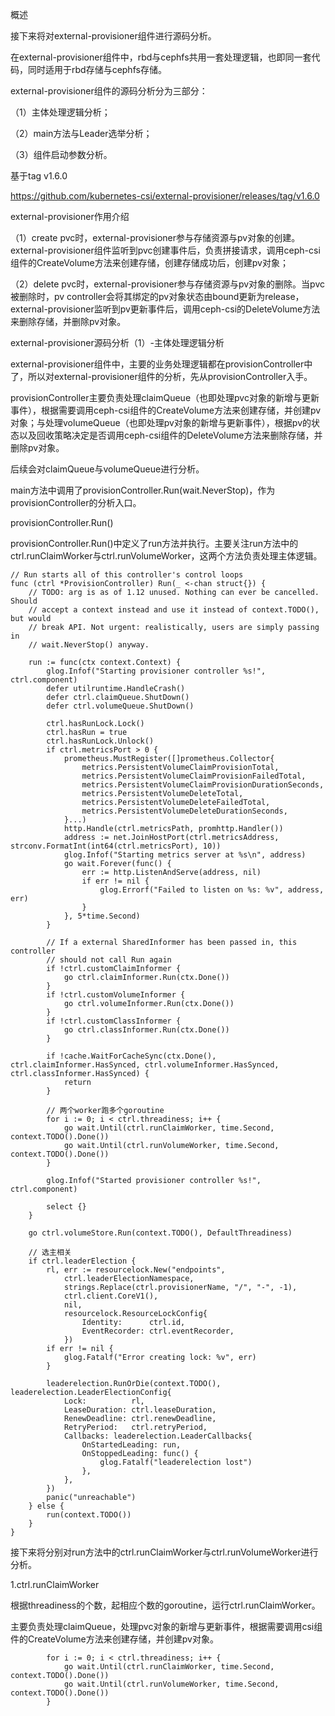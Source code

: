 概述

接下来将对external-provisioner组件进行源码分析。



在external-provisioner组件中，rbd与cephfs共用一套处理逻辑，也即同一套代码，同时适用于rbd存储与cephfs存储。



external-provisioner组件的源码分析分为三部分：

（1）主体处理逻辑分析；

（2）main方法与Leader选举分析；

（3）组件启动参数分析。



基于tag v1.6.0

https://github.com/kubernetes-csi/external-provisioner/releases/tag/v1.6.0



external-provisioner作用介绍

（1）create pvc时，external-provisioner参与存储资源与pv对象的创建。external-provisioner组件监听到pvc创建事件后，负责拼接请求，调用ceph-csi组件的CreateVolume方法来创建存储，创建存储成功后，创建pv对象；

（2）delete pvc时，external-provisioner参与存储资源与pv对象的删除。当pvc被删除时，pv controller会将其绑定的pv对象状态由bound更新为release，external-provisioner监听到pv更新事件后，调用ceph-csi的DeleteVolume方法来删除存储，并删除pv对象。



external-provisioner源码分析（1）-主体处理逻辑分析

external-provisioner组件中，主要的业务处理逻辑都在provisionController中了，所以对external-provisioner组件的分析，先从provisionController入手。



provisionController主要负责处理claimQueue（也即处理pvc对象的新增与更新事件），根据需要调用ceph-csi组件的CreateVolume方法来创建存储，并创建pv对象；与处理volumeQueue（也即处理pv对象的新增与更新事件），根据pv的状态以及回收策略决定是否调用ceph-csi组件的DeleteVolume方法来删除存储，并删除pv对象。



后续会对claimQueue与volumeQueue进行分析。



main方法中调用了provisionController.Run\(wait.NeverStop\)，作为provisionController的分析入口。



provisionController.Run\(\)

provisionController.Run\(\)中定义了run方法并执行。主要关注run方法中的ctrl.runClaimWorker与ctrl.runVolumeWorker，这两个方法负责处理主体逻辑。

```
// Run starts all of this controller's control loops
func (ctrl *ProvisionController) Run(_ <-chan struct{}) {
	// TODO: arg is as of 1.12 unused. Nothing can ever be cancelled. Should
	// accept a context instead and use it instead of context.TODO(), but would
	// break API. Not urgent: realistically, users are simply passing in
	// wait.NeverStop() anyway.

	run := func(ctx context.Context) {
		glog.Infof("Starting provisioner controller %s!", ctrl.component)
		defer utilruntime.HandleCrash()
		defer ctrl.claimQueue.ShutDown()
		defer ctrl.volumeQueue.ShutDown()

		ctrl.hasRunLock.Lock()
		ctrl.hasRun = true
		ctrl.hasRunLock.Unlock()
		if ctrl.metricsPort > 0 {
			prometheus.MustRegister([]prometheus.Collector{
				metrics.PersistentVolumeClaimProvisionTotal,
				metrics.PersistentVolumeClaimProvisionFailedTotal,
				metrics.PersistentVolumeClaimProvisionDurationSeconds,
				metrics.PersistentVolumeDeleteTotal,
				metrics.PersistentVolumeDeleteFailedTotal,
				metrics.PersistentVolumeDeleteDurationSeconds,
			}...)
			http.Handle(ctrl.metricsPath, promhttp.Handler())
			address := net.JoinHostPort(ctrl.metricsAddress, strconv.FormatInt(int64(ctrl.metricsPort), 10))
			glog.Infof("Starting metrics server at %s\n", address)
			go wait.Forever(func() {
				err := http.ListenAndServe(address, nil)
				if err != nil {
					glog.Errorf("Failed to listen on %s: %v", address, err)
				}
			}, 5*time.Second)
		}

		// If a external SharedInformer has been passed in, this controller
		// should not call Run again
		if !ctrl.customClaimInformer {
			go ctrl.claimInformer.Run(ctx.Done())
		}
		if !ctrl.customVolumeInformer {
			go ctrl.volumeInformer.Run(ctx.Done())
		}
		if !ctrl.customClassInformer {
			go ctrl.classInformer.Run(ctx.Done())
		}

		if !cache.WaitForCacheSync(ctx.Done(), ctrl.claimInformer.HasSynced, ctrl.volumeInformer.HasSynced, ctrl.classInformer.HasSynced) {
			return
		}
        
        // 两个worker跑多个goroutine
		for i := 0; i < ctrl.threadiness; i++ {
			go wait.Until(ctrl.runClaimWorker, time.Second, context.TODO().Done())
			go wait.Until(ctrl.runVolumeWorker, time.Second, context.TODO().Done())
		}

		glog.Infof("Started provisioner controller %s!", ctrl.component)

		select {}
	}

	go ctrl.volumeStore.Run(context.TODO(), DefaultThreadiness)
    
    // 选主相关
	if ctrl.leaderElection {
		rl, err := resourcelock.New("endpoints",
			ctrl.leaderElectionNamespace,
			strings.Replace(ctrl.provisionerName, "/", "-", -1),
			ctrl.client.CoreV1(),
			nil,
			resourcelock.ResourceLockConfig{
				Identity:      ctrl.id,
				EventRecorder: ctrl.eventRecorder,
			})
		if err != nil {
			glog.Fatalf("Error creating lock: %v", err)
		}

		leaderelection.RunOrDie(context.TODO(), leaderelection.LeaderElectionConfig{
			Lock:          rl,
			LeaseDuration: ctrl.leaseDuration,
			RenewDeadline: ctrl.renewDeadline,
			RetryPeriod:   ctrl.retryPeriod,
			Callbacks: leaderelection.LeaderCallbacks{
				OnStartedLeading: run,
				OnStoppedLeading: func() {
					glog.Fatalf("leaderelection lost")
				},
			},
		})
		panic("unreachable")
	} else {
		run(context.TODO())
	}
}

```

接下来将分别对run方法中的ctrl.runClaimWorker与ctrl.runVolumeWorker进行分析。



1.ctrl.runClaimWorker

根据threadiness的个数，起相应个数的goroutine，运行ctrl.runClaimWorker。



主要负责处理claimQueue，处理pvc对象的新增与更新事件，根据需要调用csi组件的CreateVolume方法来创建存储，并创建pv对象。

```
        for i := 0; i < ctrl.threadiness; i++ {
			go wait.Until(ctrl.runClaimWorker, time.Second, context.TODO().Done())
			go wait.Until(ctrl.runVolumeWorker, time.Second, context.TODO().Done())
		}

```



